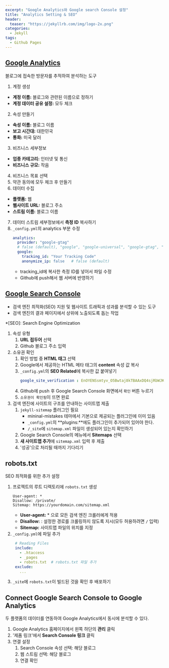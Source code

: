 ```yaml
---
excerpt: "Google Analytics와 Google search Console 설정"
title: "Analytics Setting & SEO"
header:
  teaser: "https://jekyllrb.com/img/logo-2x.png"
categories:
  - Jekyll
tags:
  - Github Pages
---
```


## <a href="https://analytics.google.com/analytics/web/provision/?authuser=0#/provision" target="_blank">Google Analytics</a>

블로그에 접속한 방문자를 추적하여 분석하는 도구

1. 계정 생성
  - **계정 이름:** 블로그와 관련된 이름으로 정하기
  - **계정 데이터 공유 설정:** 모두 체크
2. 속성 만들기
  - **속성 이름:** 블로그 이름
  - **보고 시간대:** 대한민국
  - **통화:** 미국 달러
3. 비즈니스 세부정보
  - **업종 카테고리:** 인터넷 및 통신
  - **비즈니스 규모:** 작음
4. 비즈니스 목표 선택
5. 약관 동의에 모두 체크 후 만들기
6. 데이터 수집
  - **플랫폼:** 웹
  - **웹사이트 URL:** 블로그 주소
  - **스트림 이름:** 블로그 이름
7. 데이터 스트림 세부정보에서 **측정 ID** 복사하기
8. `_config.yml`의 analytics 부분 수정
    ```yml
    analytics:
      provider: "google-gtag"
      # false (default), "google", "google-universal", "google-gtag", "custom"
      google:
        tracking_id: "Your Tracking Code"
        anonymize_ip: false   # false (default)
    ```
    - tracking_id에 복사한 측정 ID를 넣어서 파일 수정
    - Github에 push해서 웹 서버에 반영하기

## <a href="https://search.google.com/search-console/welcome?hl=ko&utm_source=wmx&utm_medium=deprecation-pane&utm_content=home" target="_blank">Google Search Console</a>

- 검색 엔진 최적화(SEO) 지원 및 웹사이트 트래픽과 성과를 분석할 수 있는 도구
- 검색 엔진의 결과 페이지에서 상위에 노출되도록 돕는 작업

*[SEO]: Search Engine Optimization

1. 속성 유형
   1. **URL 접두어** 선택
   2. Github 블로그 주소 입력
2. 소유권 확인
   1. 확인 방법 중 **HTML 태그** 선택
   2. Google에서 제공하는 HTML 메타 태그의 **content** 속성 값 복사
   3. `_config.yml`의 **SEO Related**에 복사한 값 붙여넣기
       ```yml
       google_site_verification : EnOYENSsmtyv_O5Bwtaj8kTBAAxDQ4sjRbWJKT8tYjs
       ```
   4. Github에 push 후 Google Search Console 화면에서 `확인` 버튼 누르기
   5. `소유권이 확인됨`이 뜨면 완료
3. 검색 엔진에 사이트의 구조를 안내하는 사이트맵 제출
   1. `jekyll-sitemap` 플러그인 필요
      - mininal-mistakes 테마에서 기본으로 제공되는 플러그인에 이미 있음
      - `_config.yml`의 **plugins:**에도 플러그인이 추가되어 있어야 한다.
      - `/_site`에 `sitemap.xml` 파일이 생성되어 있는지 확인하기
   2. Google Search Console의 메뉴에서 **Sitemaps** 선택
   3. **새 사이트맵 추가**에 `sitemap.xml` 입력 후 제출
   4. '성공'으로 처리될 때까지 기다리기

## robots.txt

SEO 최적화를 위한 추가 설정

1. 프로젝트의 루트 디렉토리에 `robots.txt` 생성
    ```
    User-agent: *
    Disallow: /private/
    Sitemap: https://yourdomain.com/sitemap.xml
    ```
    - **User-agent:** \* 으로 모든 검색 엔진 크롤러에게 적용
    - **Disallow:** : 설정한 경로를 크롤링하지 않도록 지시(모두 허용하려면 `/` 입력)
    - **Sitemap:** 사이트맵 파일의 위치를 지정
2. `_config.yml`에 파일 추가   
    ```yml
     # Reading Files
     include:
       - .htaccess
       - _pages
       - robots.txt  # robots.txt 파일 추가
     exclude:
       ...
    ```
3. `_site`에 `robots.txt`이 빌드된 것을 확인 후 배포하기

## Connect Google Search Console to Google Analytics

두 플랫폼의 데이터를 연동하여 Google Analytics에서 동시에 분석할 수 있다.

1. Google Analytics 홈페이지에서 왼쪽 하단의 **관리** 클릭
2. '제품 링크'에서 **Search Console 링크** 클릭
3. 연결 설정
   1. Search Console 속성 선택: 해당 블로그
   2. 웹 스트림 선택: 해당 블로그
   3. 연결 확인